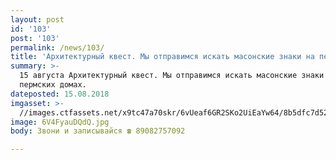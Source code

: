 ```yaml
---
layout: post
id: '103'
post: '103'
permalink: /news/103/
title: 'Архитектурный квест. Мы отправимся искать масонские знаки на пермских домах. '
summary: >-
  15 августа Архитектурный квест. Мы отправимся искать масонские знаки на
  пермских домах. 
dateposted: 15.08.2018
imgasset: >-
  //images.ctfassets.net/x9tc47a70skr/6vUeaf6GR2SKo2UiEaYw64/8b5dfc7d523562b201e16e260b557bf2/6V4FyauDQdQ.jpg
image: 6V4FyauDQdQ.jpg
body: Звони и записывайся ☎ 89082757092

---
```

